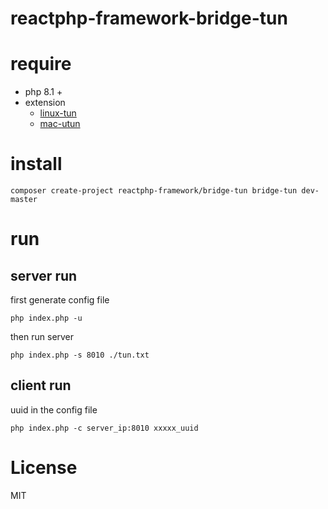 # reactphp-framework-bridge-tun

# require

* php 8.1 +
* extension 
    * [linux-tun](https://github.com/wpjscc/pecl-tuntap)
    * [mac-utun](https://github.com/wpjscc/pecl-tuntap/tree/mac)

# install
```
composer create-project reactphp-framework/bridge-tun bridge-tun dev-master
```

# run

## server run

first generate config file

```
php index.php -u
```
    
then run server

```
php index.php -s 8010 ./tun.txt
```

## client run

uuid in the config file
```
php index.php -c server_ip:8010 xxxxx_uuid
```

# License
MIT
